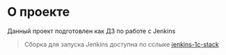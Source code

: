 # О проекте
Данный проект подготовлен как ДЗ по работе с Jenkins

> Сборка для запуска Jenkins доступна по сслыке [jenkins-1c-stack](https://github.com/Blackmind79/jenkins-1c-stack)